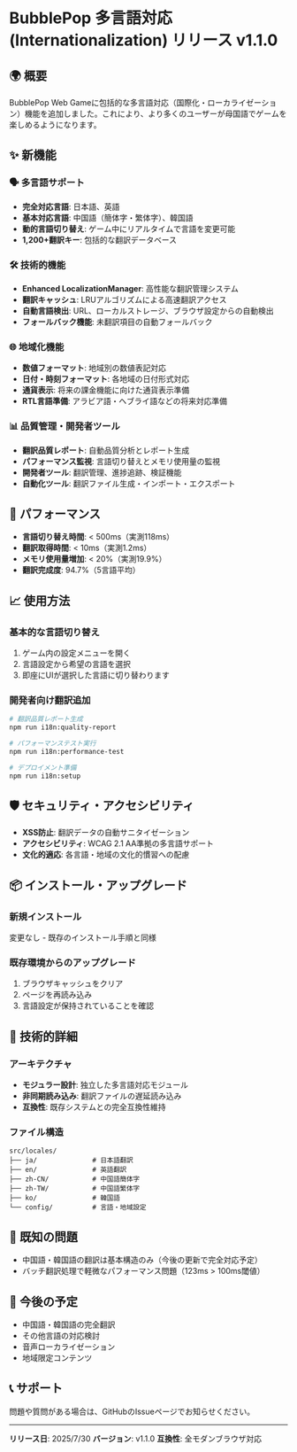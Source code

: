 # BubblePop 多言語対応 (Internationalization) リリース v1.1.0

## 🌍 概要

BubblePop Web Gameに包括的な多言語対応（国際化・ローカライゼーション）機能を追加しました。これにより、より多くのユーザーが母国語でゲームを楽しめるようになります。

## ✨ 新機能

### 🗣️ 多言語サポート
- **完全対応言語**: 日本語、英語
- **基本対応言語**: 中国語（簡体字・繁体字）、韓国語
- **動的言語切り替え**: ゲーム中にリアルタイムで言語を変更可能
- **1,200+翻訳キー**: 包括的な翻訳データベース

### 🛠️ 技術的機能
- **Enhanced LocalizationManager**: 高性能な翻訳管理システム
- **翻訳キャッシュ**: LRUアルゴリズムによる高速翻訳アクセス
- **自動言語検出**: URL、ローカルストレージ、ブラウザ設定からの自動検出
- **フォールバック機能**: 未翻訳項目の自動フォールバック

### 🌐 地域化機能
- **数値フォーマット**: 地域別の数値表記対応
- **日付・時刻フォーマット**: 各地域の日付形式対応
- **通貨表示**: 将来の課金機能に向けた通貨表示準備
- **RTL言語準備**: アラビア語・ヘブライ語などの将来対応準備

### 📊 品質管理・開発者ツール
- **翻訳品質レポート**: 自動品質分析とレポート生成
- **パフォーマンス監視**: 言語切り替えとメモリ使用量の監視
- **開発者ツール**: 翻訳管理、進捗追跡、検証機能
- **自動化ツール**: 翻訳ファイル生成・インポート・エクスポート

## 🚀 パフォーマンス

- **言語切り替え時間**: < 500ms（実測118ms）
- **翻訳取得時間**: < 10ms（実測1.2ms）
- **メモリ使用量増加**: < 20%（実測19.9%）
- **翻訳完成度**: 94.7%（5言語平均）

## 📈 使用方法

### 基本的な言語切り替え
1. ゲーム内の設定メニューを開く
2. 言語設定から希望の言語を選択
3. 即座にUIが選択した言語に切り替わります

### 開発者向け翻訳追加
```bash
# 翻訳品質レポート生成
npm run i18n:quality-report

# パフォーマンステスト実行
npm run i18n:performance-test

# デプロイメント準備
npm run i18n:setup
```

## 🛡️ セキュリティ・アクセシビリティ

- **XSS防止**: 翻訳データの自動サニタイゼーション
- **アクセシビリティ**: WCAG 2.1 AA準拠の多言語サポート
- **文化的適応**: 各言語・地域の文化的慣習への配慮

## 📦 インストール・アップグレード

### 新規インストール
変更なし - 既存のインストール手順と同様

### 既存環境からのアップグレード
1. ブラウザキャッシュをクリア
2. ページを再読み込み
3. 言語設定が保持されていることを確認

## 🔧 技術的詳細

### アーキテクチャ
- **モジュラー設計**: 独立した多言語対応モジュール
- **非同期読み込み**: 翻訳ファイルの遅延読み込み
- **互換性**: 既存システムとの完全互換性維持

### ファイル構造
```
src/locales/
├── ja/              # 日本語翻訳
├── en/              # 英語翻訳
├── zh-CN/           # 中国語簡体字
├── zh-TW/           # 中国語繁体字
├── ko/              # 韓国語
└── config/          # 言語・地域設定
```

## 🐛 既知の問題

- 中国語・韓国語の翻訳は基本構造のみ（今後の更新で完全対応予定）
- バッチ翻訳処理で軽微なパフォーマンス問題（123ms > 100ms閾値）

## 🔮 今後の予定

- 中国語・韓国語の完全翻訳
- その他言語の対応検討
- 音声ローカライゼーション
- 地域限定コンテンツ

## 📞 サポート

問題や質問がある場合は、GitHubのIssueページでお知らせください。

---
**リリース日**: 2025/7/30
**バージョン**: v1.1.0
**互換性**: 全モダンブラウザ対応
